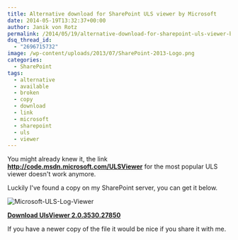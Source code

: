 ```yaml
---
title: Alternative download for SharePoint ULS viewer by Microsoft
date: 2014-05-19T13:32:37+00:00
author: Janik von Rotz
permalink: /2014/05/19/alternative-download-for-sharepoint-uls-viewer-by-microsoft/
dsq_thread_id:
  - "2696715732"
image: /wp-content/uploads/2013/07/SharePoint-2013-Logo.png
categories:
  - SharePoint
tags:
  - alternative
  - available
  - broken
  - copy
  - download
  - link
  - microsoft
  - sharepoint
  - uls
  - viewer
---
```

You might already knew it, the link **http://code.msdn.microsoft.com/ULSViewer** for the most popular ULS viewer doesn't work anymore.

Luckily I've found a copy on my SharePoint server, you can get it below.

![Microsoft-ULS-Log-Viewer](/wp-content/uploads/2014/05/Microsoft-ULS-Log-Viewer.png)

[**Download UlsViewer 2.0.3530.27850**](/wp-content/uploads/2014/05/UlsViewer-2.0.3530.27850.zip)

If you have a newer copy of the file it would be nice if you share it with me.